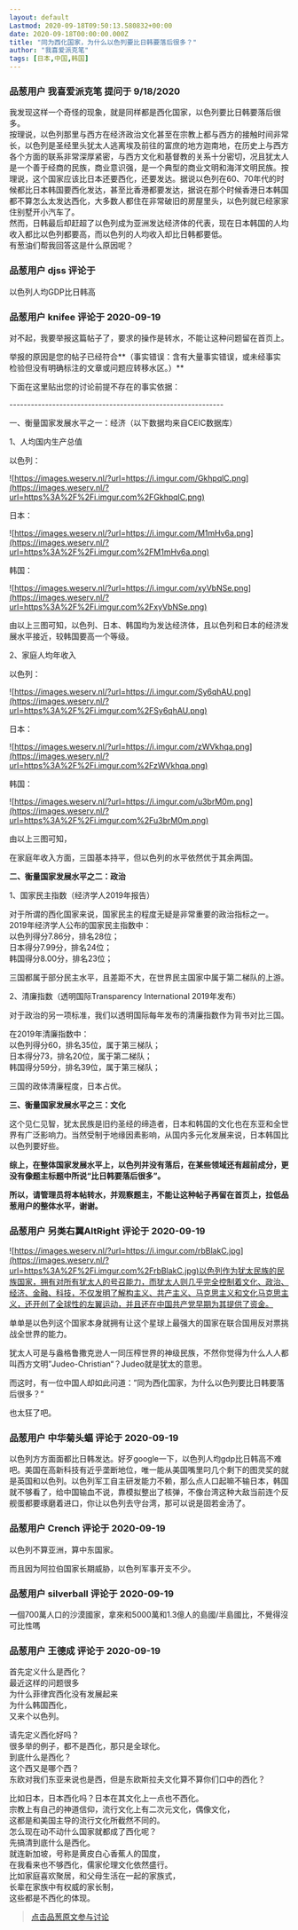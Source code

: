 ```yaml
---
layout: default
Lastmod: 2020-09-18T09:50:13.580832+00:00
date: 2020-09-18T00:00:00.000Z
title: "同为西化国家，为什么以色列要比日韩要落后很多？"
author: "我喜爱派克笔"
tags: [日本,中国,韩国]
---
```



### 品葱用户 **我喜爱派克笔** 提问于 9/18/2020
    
我发现这样一个奇怪的现象，就是同样都是西化国家，以色列要比日韩要落后很多。  
按理说，以色列那里与西方在经济政治文化甚至在宗教上都与西方的接触时间非常长，以色列是圣经里头犹太人逃离埃及前往的富庶的地方迦南地，在历史上与西方各个方面的联系非常深厚紧密，与西方文化和基督教的关系十分密切，况且犹太人是一个善于经商的民族，商业意识强，是一个典型的商业文明和海洋文明民族。按理说，这个国家应该比日本还要西化，还要发达。据说以色列在60、70年代的时候都比日本韩国要西化发达，甚至比香港都要发达，据说在那个时候香港日本韩国都不算怎么太发达西化，大多数人都住在非常破旧的房屋里头，以色列就已经家家住别墅开小汽车了。  
然而，日韩最后却赶超了以色列成为亚洲发达经济体的代表，现在日本韩国的人均收入都比以色列都要高，而以色列的人均收入却比日韩都要低。  
有葱油们帮我回答这是什么原因呢？
    
                

### 品葱用户 **djss** 评论于 
        
以色列人均GDP比日韩高
        
                

### 品葱用户 **knifee** 评论于 2020-09-19
        
对不起，我要举报这篇帖子了，要求的操作是转水，不能让这种问题留在首页上。  
  
举报的原因是您的帖子已经符合**（事实错误：含有大量事实错误，或未经事实检验但没有明确标注的文章或问题应转移水区。）**  
  
下面在这里贴出您的讨论前提不存在的事实依据：  
  
\------------------------------------------------------------  
  
一、衡量国家发展水平之一：经济（以下数据均来自CEIC数据库）  
  
1、人均国内生产总值  
  
以色列：  
  
![https://images.weserv.nl/?url=https://i.imgur.com/GkhpqlC.png](https://images.weserv.nl/?url=https%3A%2F%2Fi.imgur.com%2FGkhpqlC.png)  
  
日本：  
  
![https://images.weserv.nl/?url=https://i.imgur.com/M1mHv6a.png](https://images.weserv.nl/?url=https%3A%2F%2Fi.imgur.com%2FM1mHv6a.png)  
  
韩国：  
  
![https://images.weserv.nl/?url=https://i.imgur.com/xyVbNSe.png](https://images.weserv.nl/?url=https%3A%2F%2Fi.imgur.com%2FxyVbNSe.png)  
  
由以上三图可知，以色列、日本、韩国均为发达经济体，且以色列和日本的经济发展水平接近，较韩国要高一个等级。  
  
2、家庭人均年收入  
  
以色列：  
  
![https://images.weserv.nl/?url=https://i.imgur.com/Sy6qhAU.png](https://images.weserv.nl/?url=https%3A%2F%2Fi.imgur.com%2FSy6qhAU.png)  
  
日本：  
  
![https://images.weserv.nl/?url=https://i.imgur.com/zWVkhqa.png](https://images.weserv.nl/?url=https%3A%2F%2Fi.imgur.com%2FzWVkhqa.png)  
  
韩国：  
  
![https://images.weserv.nl/?url=https://i.imgur.com/u3brM0m.png](https://images.weserv.nl/?url=https%3A%2F%2Fi.imgur.com%2Fu3brM0m.png)  
  
由以上三图可知，  
  
在家庭年收入方面，三国基本持平，但以色列的水平依然优于其余两国。  
  
**二、衡量国家发展水平之二：政治**  
  
1、国家民主指数（经济学人2019年报告）  
  
对于所谓的西化国家来说，国家民主的程度无疑是非常重要的政治指标之一。2019年经济学人公布的国家民主指数中：  
以色列得分7.86分，排名28位；  
日本得分7.99分，排名24位；  
韩国得分8.00分，排名23位；  
  
三国都属于部分民主水平，且差距不大，在世界民主国家中属于第二梯队的上游。  
  
2、清廉指数（透明国际Transparency International 2019年发布）  
  
对于政治的另一项标准，我们以透明国际每年发布的清廉指数作为背书对比三国。  
  
在2019年清廉指数中：  
以色列得分60，排名35位，属于第三梯队；  
日本得分73，排名20位，属于第二梯队；  
韩国得分59分，排名39位，属于第三梯队；  
  
三国的政体清廉程度，日本占优。  
  
**三、衡量国家发展水平之三：文化**  
  
这个见仁见智，犹太民族是旧约圣经的缔造者，日本和韩国的文化也在东亚和全世界有广泛影响力。当然受制于地缘因素影响，从国内多元化发展来说，日本韩国比以色列要好些。  
  
**综上，在整体国家发展水平上，以色列并没有落后，在某些领域还有超前成分，更没有像题主标题中所说“比日韩要落后很多”。**  
  
**所以，请管理员将本帖转水，并观察题主，不能让这种帖子再留在首页上，拉低品葱用户的整体水平，谢谢。**
        
                

### 品葱用户 **另类右翼AltRight** 评论于 2020-09-19
        
![https://images.weserv.nl/?url=https://i.imgur.com/rbBlakC.jpg](https://images.weserv.nl/?url=https%3A%2F%2Fi.imgur.com%2FrbBlakC.jpg)以色列作为犹太民族的民族国家，拥有对所有犹太人的号召能力，而犹太人则几乎完全控制着文化、政治、经济、金融、科技，不仅发明了解构主义、共产主义、马克思主义和文化马克思主义，还开创了全球性的左翼运动，并且还在中国共产党早期为其提供了资金。  
  
单单是以色列这个国家本身就拥有让这个星球上最强大的国家在联合国用反对票挑战全世界的能力。  
  
犹太人可是与盎格鲁撒克逊人一同压榨世界的神级民族，不然你觉得为什么人人都叫西方文明”Judeo-Christian“？Judeo就是犹太的意思。  
  
而这时，有一位中国人却如此问道：”同为西化国家，为什么以色列要比日韩要落后很多？“  
  
也太狂了吧。
        
                

### 品葱用户 **中华菊头蝠** 评论于 2020-09-19
        
以色列方方面面都比日韩发达。好歹google一下，以色列人均gdp比日韩高不难吧。美国在高新科技有近乎垄断地位，唯一能从美国嘴里叼几个剩下的图灵奖的就是英国和以色列。以色列军工自主研发能力不赖，那么点人口起嘛不输日本，韩国就不够看了，给中国输血不说，靠模拟整出了核弹，不像台湾这种大敌当前连个反舰蛋都要琢磨着进口，你让以色列去守台湾，那可以说是固若金汤了。
        
                

### 品葱用户 **Crench** 评论于 2020-09-19
        
以色列不算亚洲，算中东国家。  
  
而且因为阿拉伯国家长期威胁，以色列军事开支不少。
        
                

### 品葱用户 **silverball** 评论于 2020-09-19
        
一個700萬人口的沙漠國家，拿來和5000萬和1.3億人的島國/半島國比，不覺得沒可比性嗎
        
                

### 品葱用户 **王德成** 评论于 2020-09-19
        
首先定义什么是西化？  
最近这样的问题很多  
为什么菲律宾西化没有发展起来  
为什么韩国西化，  
又来个以色列。  
  
请先定义西化好吗？  
很多举的例子，都不是西化，那只是全球化。  
到底什么是西化？  
这个西又是哪个西？  
东欧对我们东亚来说也是西，但是东欧斯拉夫文化算不算你们口中的西化？  
  
比如日本，日本西化吗？日本在其文化上一点也不西化。  
宗教上有自己的神道信仰，流行文化上有二次元文化，偶像文化，  
这都是和美国主导的流行文化所截然不同的。  
怎么现在动不动什么国家就都成了西化呢？  
先搞清到底什么是西化。  
就连新加坡，号称是黄皮白心香蕉人的国度，  
在我看来也不够西化，儒家伦理文化依然盛行。  
比如家庭喜欢聚居，和父母生活在一起的家族式，  
长辈在家族中有权威的家长制，  
这些都是不西化的体现。
        
                





> [点击品葱原文参与讨论](https://pincong.rocks/question/31148)


